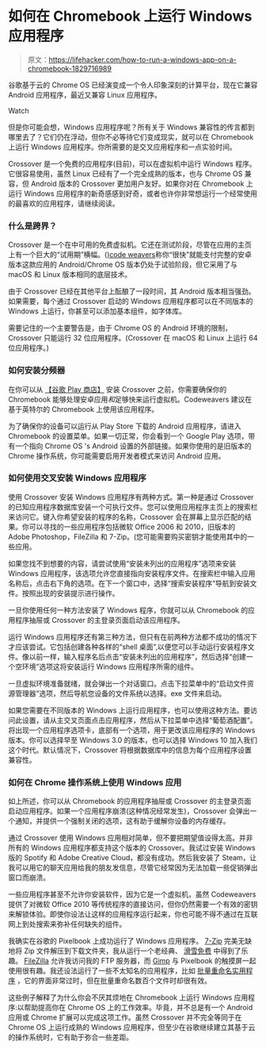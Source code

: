 # 如何在 Chromebook 上运行 Windows 应用程序

> 原文：<https://lifehacker.com/how-to-run-a-windows-app-on-a-chromebook-1829716989>

谷歌基于云的 Chrome OS 已经演变成一个令人印象深刻的计算平台，现在它兼容 Android 应用程序，最近又兼容 Linux 应用程序。

Watch

但是你可能会想，Windows 应用程序呢？所有关于 Windows 兼容性的传言都到哪里去了？它们仍在浮动，但你不必等待它们变成现实，就可以在 Chromebook 上运行 Windows 应用程序。你所需要的是交叉应用程序和一点实验时间。

Crossover 是一个免费的应用程序(目前)，可以在虚拟机中运行 Windows 程序。它很容易使用，虽然 Linux 已经有了一个完全成熟的版本，也与 Chrome OS 兼容，但 Android 版本的 Crossover 更加用户友好。如果你对在 Chromebook 上运行 Windows 应用程序的新奇感感到好奇，或者也许你非常想运行一个经常使用的最喜欢的应用程序，请继续阅读。

### 什么是跨界？

Crossover 是一个在中可用的免费虚拟机。它还在测试阶段，尽管在应用的主页上有一个巨大的“试用期”横幅。([)code weavers](https://www.codeweavers.com/products)称你“很快”就能支付完整的安卓版本这款应用的 Android/Chrome OS 版本仍处于试验阶段，但它采用了与 macOS 和 Linux 版本相同的底层技术。

由于 Crossover 已经在其他平台上酝酿了一段时间，其 Android 版本相当强劲。如果需要，每个通过 Crossover 启动的 Windows 应用程序都可以在不同版本的 Windows 上运行，你甚至可以添加基本组件，如字体库。

需要记住的一个主要警告是，由于 Chrome OS 的 Android 环境的限制，Crossover 只能运行 32 位应用程序。(Crossover 在 macOS 和 Linux 上运行 64 位应用程序。)

### 如何安装分频器

在你可以从 [【谷歌 Play 商店】](https://play.google.com/store/apps/details?id=com.codeweavers.cxoffice) 安装 Crossover 之前，你需要确保你的 Chromebook 能够处理安卓应用*和*足够快来运行虚拟机。Codeweavers 建议在基于英特尔的 Chromebook 上使用该应用程序。

为了确保你的设备可以运行从 Play Store 下载的 Android 应用程序，请进入 Chromebook 的设置菜单。如果一切正常，你会看到一个 Google Play 选项，带有一个指向 Chrome OS 's Android 设置的外部链接。如果你使用的是旧版本的 Chrome 操作系统，你可能需要启用开发者模式来访问 Android 应用。

### 如何使用交叉安装 Windows 应用程序

使用 Crossover 安装 Windows 应用程序有两种方式。第一种是通过 Crossover 的已知应用程序数据库安装一个可执行文件。您可以使用应用程序主页上的搜索栏来访问它。键入你希望安装的程序的名称，Crossover 会在屏幕上显示匹配的结果。你可以寻找的一些应用程序包括微软 Office 2006 和 2010，旧版本的 Adobe Photoshop，FileZilla 和 7-Zip。(您可能需要购买密钥才能使用其中的一些应用。

如果您找不到想要的内容，请尝试使用“安装未列出的应用程序”选项来安装 Windows 应用程序，该选项允许您直接指向安装程序文件。在搜索栏中输入应用名称后，点击右下角的选项。在下一个窗口中，选择“搜索安装程序”导航到安装文件。按照出现的安装提示进行操作。

一旦你使用任何一种方法安装了 Windows 程序，你就可以从 Chromebook 的应用程序抽屉或 Crossover 的主登录页面启动该应用程序。

运行 Windows 应用程序还有第三种方法，但只有在前两种方法都不成功的情况下才应该尝试。它包括创建各种各样的“shell 桌面”,以便您可以手动运行安装程序文件。像以前一样，输入程序名后点击“安装未列出的应用程序”，然后选择“创建一个空环境”选项这将安装运行 Windows 应用程序所需的组件。

一旦虚拟环境准备就绪，就会弹出一个对话窗口。点击下拉菜单中的“启动文件资源管理器”选项，然后导航您设备的文件系统以选择。exe 文件来启动。

如果您需要在不同版本的 Windows 上运行应用程序，也可以使用这种方法。要访问此设置，请从主交叉页面点击应用程序，然后从下拉菜单中选择“葡萄酒配置”。将出现一个应用程序选项卡，底部有一个选项，用于更改该应用程序的 Windows 版本。你可以选择早至 Windows 3.0 的版本，也可以选择 Windows 10 加入我们这个时代。默认情况下，Crossover 将根据数据库中的信息为每个应用程序设置兼容性。

### 如何在 Chrome 操作系统上使用 Windows 应用

如上所述，你可以从 Chromebook 的应用程序抽屉或 Crossover 的主登录页面启动应用程序。如果一个应用程序崩溃(这种情况经常发生)，Crossover 会弹出一个通知，并提供一个强制关闭的选项，这有助于缓解你设备的内存缓存。

通过 Crossover 使用 Windows 应用相对简单，但不要把期望值设得太高。并非所有的 Windows 应用程序都支持这个版本的 Crossover。我试过安装 Windows 版的 Spotify 和 Adobe Creative Cloud，都没有成功。然后我安装了 Steam，让我可以用它的聊天应用给我的朋友发信息，尽管它经常因为无法加载一些促销弹出窗口而崩溃。

一些应用程序甚至不允许你安装软件，因为它是一个虚拟机，虽然 Codeweavers 提供了对微软 Office 2010 等传统程序的直接访问，但你仍然需要一个有效的密钥来解锁体验。即使你设法让这样的应用程序运行起来，你也可能不得不通过在互联网上到处搜索来弥补任何缺失的组件。

我确实在谷歌的 Pixelbook 上成功运行了 Windows 应用程序。 [7-Zip](https://www.7-zip.org/) 完美无缺地将 Zip 文件解压到下载文件夹，我从运行一个老经典、 [滑雪免费](https://ski.ihoc.net/) 中得到了乐趣。 [FileZilla](https://filezilla-project.org/) 允许我访问我的 FTP 服务器，而 [Gimp](https://www.gimp.org/) 与 Pixelbook 的触摸屏一起使用很有趣。我还设法运行了一些不太知名的应用程序，比如 [批量重命名实用程序](https://www.bulkrenameutility.co.uk/Main_Intro.php) ，它的界面非常过时，但在批量重命名数百个文件时却很有效。

这些例子解释了为什么你会不厌其烦地在 Chromebook 上运行 Windows 应用程序:以帮助提高你在 Chrome OS 上的工作效率。毕竟，并不总是有一个 Android 应用或 Chrome 扩展可以完成这项工作。虽然 Crossover 并不完全等同于在 Chrome OS 上运行成熟的 Windows 应用程序，但至少在谷歌继续建立其基于云的操作系统时，它有助于弥合一些差距。